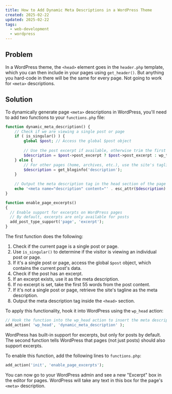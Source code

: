 ```yaml
---
title: How to Add Dynamic Meta Descriptions in a WordPress Theme
created: 2025-02-22
updated: 2025-02-22
tags:
  - web-development
  - wordpress
---
```


## Problem

In a WordPress theme, the `<head>` element goes in the `header.php` template, which you can then include in your pages using `get_header()`. But anything you hard-code in there will be the same for every page. Not going to work for `<meta>` descriptions.

## Solution

To dynamically generate page `<meta>` descriptions in WordPress, you'll need to add two functions to your `functions.php` file:

```php
function dynamic_meta_description() {
    // Check if we are viewing a single post or page
    if ( is_singular() ) {
        global $post; // Access the global $post object
        
        // Use the post excerpt if available, otherwise trim the first 55 words of the content
        $description = $post->post_excerpt ? $post->post_excerpt : wp_trim_words( $post->post_content, 55, '' );
    } else {
        // For other pages (home, archives, etc.), use the site's tagline from WordPress settings
        $description = get_bloginfo('description');
    }
    
    // Output the meta description tag in the head section of the page
    echo '<meta name="description" content="' . esc_attr($description) . '">' . "\n";
}
```

```php
function enable_page_excerpts()
{
  // Enable support for excerpts on WordPress pages
  // By default, excerpts are only available for posts
  add_post_type_support('page', 'excerpt');
}
```

The first function does the following:

1. Check if the current page is a single post or page.
2. Use `is_singular()` to determine if the visitor is viewing an individual post or page.
3. If it's a single post or page, access the global `$post` object, which contains the current post's data.
4. Check if the post has an excerpt.
5. If an excerpt exists, use it as the meta description.
6. If no excerpt is set, take the first 55 words from the post content.
7. If it's not a single post or page, retrieve the site's tagline as the meta description.
8. Output the meta description tag inside the `<head>` section.

To apply this functionality, hook it into WordPress using the `wp_head` action:

```php
// Hook the function into the wp_head action to insert the meta description in the head
add_action( 'wp_head', 'dynamic_meta_description' );
```

WordPress has built-in support for excerpts, but only for posts by default. The second function tells WordPress that pages (not just posts) should also support excerpts.

To enable this function, add the following lines to `functions.php`:

```php
add_action('init', 'enable_page_excerpts');
```

You can now go to your WordPress admin and see a new "Excerpt" box in the editor for pages. WordPress will take any text in this box for the page's `<meta>` description.
